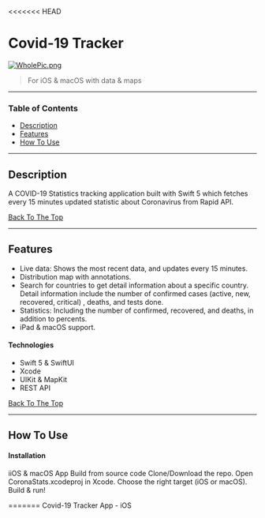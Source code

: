 <<<<<<< HEAD
# Covid-19 Tracker

[![WholePic.png](https://i.postimg.cc/wBWDSXsJ/WholePic.png)](https://postimg.cc/WDkDZJ8b)

>For iOS & macOS with data & maps

---

### Table of Contents

- [Description](#description)
- [Features](#features)
- [How To Use](#how-to-use)

---

## Description

A COVID-19 Statistics tracking application built with Swift 5 which fetches every 15 minutes updated statistic about Coronavirus from Rapid API.

[Back To The Top](#read-me-template)

---
## Features

* Live data: Shows the most recent data, and updates every 15 minutes.
* Distribution map with annotations.
* Search for countries to get detail information about a specific country. Detail information include the number of confirmed cases (active,
new, recovered, critical) , deaths, and tests done.
* Statistics: Including the number of confirmed, recovered, and deaths, in addition to percents.
* iPad & macOS support.

#### Technologies

-  Swift 5 & SwiftUI
-  Xcode
-  UIKit & MapKit
-  REST API

[Back To The Top](#read-me-template)

---
## How To Use

#### Installation
iiOS & macOS App
Build from source code
Clone/Download the repo.
Open CoronaStats.xcodeproj in Xcode.
Choose the right target (iOS or macOS).
Build & run!

=======
Covid-19 Tracker App - iOS
>>>>>>> 
